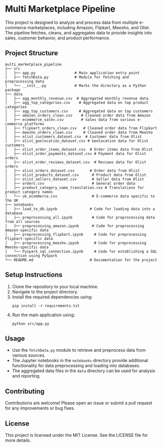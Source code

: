 # Multi Marketplace Pipeline

This project is designed to analyze and process data from multiple e-commerce marketplaces, including Amazon, Flipkart, Meesho, and Olist. The pipeline fetches, cleans, and aggregates data to provide insights into sales, customer behavior, and product performance.

## Project Structure

```
multi_marketplace_pipeline
├── src
│   ├── app.py                  # Main application entry point
│   ├── fetchData.py            # Module for fetching and preprocessing data
│   └── __init__.py             # Marks the directory as a Python package
├── data
│   ├── agg_monthly_revenue.csv  # Aggregated monthly revenue data
│   ├── agg_top_categories.csv    # Aggregated data on top product categories
│   ├── agg_top_customers.csv     # Aggregated data on top customers
│   ├── amazon_orders_clean.csv    # Cleaned order data from Amazon
│   ├── ecommerce_sales.csv        # Sales data from various e-commerce platforms
│   ├── flipkart_orders_clean.csv   # Cleaned order data from Flipkart
│   ├── meesho_orders_clean.csv     # Cleaned order data from Meesho
│   ├── olist_customers_dataset.csv  # Customer data from Olist
│   ├── olist_geolocation_dataset.csv # Geolocation data for Olist customers
│   ├── olist_order_items_dataset.csv  # Order items data from Olist
│   ├── olist_order_payments_dataset.csv # Payment data for Olist orders
│   ├── olist_order_reviews_dataset.csv  # Reviews data for Olist orders
│   ├── olist_orders_dataset.csv       # Order data from Olist
│   ├── olist_products_dataset.csv      # Product data from Olist
│   ├── olist_sellers_dataset.csv       # Seller data from Olist
│   ├── orders.csv                      # General order data
│   ├── product_category_name_translation.csv # Translations for product category names
│   └── uk_ecommerce.csv                # E-commerce data specific to the UK
├── notebooks
│   ├── load_to_db.ipynb               # Code for loading data into a database
│   ├── preprocessing_all.ipynb         # Code for preprocessing data from all sources
│   ├── preprocessing_amazon.ipynb      # Code for preprocessing Amazon-specific data
│   ├── preprocessing_flipkart.ipynb     # Code for preprocessing Flipkart-specific data
│   ├── preprocessing_meesho.ipynb       # Code for preprocessing Meesho-specific data
│   └── Pyspark_sql_connection.ipynb     # Code for establishing a SQL connection using PySpark
└── README.md                          # Documentation for the project
```

## Setup Instructions

1. Clone the repository to your local machine.
2. Navigate to the project directory.
3. Install the required dependencies using:
   ```
   pip install -r requirements.txt
   ```
4. Run the main application using:
   ```
   python src/app.py
   ```

## Usage

- Use the `fetchData.py` module to retrieve and preprocess data from various sources.
- The Jupyter notebooks in the `notebooks` directory provide additional functionality for data preprocessing and loading into databases.
- The aggregated data files in the `data` directory can be used for analysis and reporting.

## Contributing

Contributions are welcome! Please open an issue or submit a pull request for any improvements or bug fixes.

## License

This project is licensed under the MIT License. See the LICENSE file for more details.